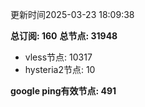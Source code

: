 更新时间2025-03-23 18:09:38

**总订阅: 160**
**总节点: 31948**
- vless节点: 10317
- hysteria2节点: 10

**google ping有效节点: 491**
